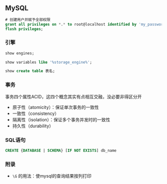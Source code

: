## MySQL

```sql
# 创建用户并赋予全部权限
grant all privileges on *.* to root@localhost identified by 'my_password';
flush privileges;
```

### 引擎

```sql
show engines;

show variables like '%storage_engine%';

show create table 表名;
```

### 事务

事务四个属性ACID，这四个概念其实有点相互交融，没必要非得区分开



- 原子性（atomicity）：保证单次事务的一致性
- 一致性（consistency）
- 隔离性（isolation）：保证多个事务并发时的一致性
- 持久性（durability）

### SQL语句

```sql
CREATE {DATABASE | SCHEMA} [IF NOT EXISTS] db_name 

```

### 附录

- `\G` 的用法：使mysql的查询结果按列打印